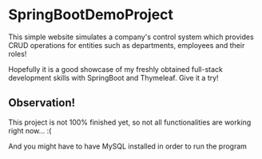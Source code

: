 # SpringBootDemoProject

This simple website simulates a company's control system which provides CRUD operations for entities such as departments, employees and their roles!

Hopefully it is a good showcase of my freshly obtained full-stack development skills with SpringBoot and Thymeleaf. Give it a try!

## Observation!

This project is not 100% finished yet, so not all functionalities are working right now... :(

And you might have to have MySQL installed in order to run the program
